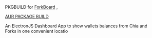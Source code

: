 PKGBUILD for [ForkBoard](https://github.com/aaroncarpenter/fork-board) , 

[AUR PACKAGE BUILD](https://aur.archlinux.org/packages/forkboard)

An ElectronJS Dashboard App to show wallets balances from Chia and Forks in one convenient locatio
